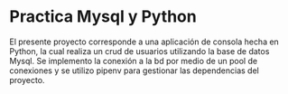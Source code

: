 # Practica Mysql y Python

El presente proyecto corresponde a una aplicación de consola hecha en Python, la cual realiza un crud de usuarios utilizando la base de datos Mysql. Se implemento la conexión a la bd por medio de un pool de conexiones y se utilizo pipenv para gestionar las dependencias del proyecto.

